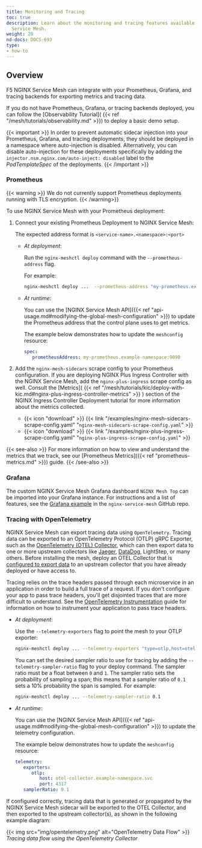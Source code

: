 ```yaml
---
title: Monitoring and Tracing
toc: true
description: Learn about the monitoring and tracing features available in F5 NGINX
  Service Mesh.
weight: 20
nd-docs: DOCS-693
type:
- how-to
---
```


## Overview

F5 NGINX Service Mesh can integrate with your Prometheus, Grafana, and tracing backends for exporting metrics and tracing data.

If you do not have Prometheus, Grafana, or tracing backends deployed, you can follow the [Observability Tutorial]( {{< ref "/mesh/tutorials/observability.md" >}}) to deploy a basic demo setup.

{{< important >}}
In order to prevent automatic sidecar injection into your Prometheus, Grafana, and tracing deployments, they should be deployed in a namespace where auto-injection is disabled. Alternatively, you can disable auto-injection for these deployments specifically by adding the `injector.nsm.nginx.com/auto-inject: disabled` label to the *PodTemplateSpec* of the deployments.
{{< /important >}}

### Prometheus

{{< warning >}}
We do not currently support Prometheus deployments running with TLS encryption.
{{< /warning>}}

To use NGINX Service Mesh with your Prometheus deployment:

1. Connect your existing Prometheus Deployment to NGINX Service Mesh:

   The expected address format is `<service-name>.<namespace>:<port>`

   - *At deployment*:

      Run the `nginx-meshctl deploy` command with the `--prometheus-address` flag.

      For example:

      ```bash
      nginx-meshctl deploy ...  --prometheus-address "my-prometheus.example-namespace:9090"
      ```

   - *At runtime*:

      You can use the [NGINX Service Mesh API]({{< ref "api-usage.md#modifying-the-global-mesh-configuration" >}})
      to update the Prometheus address that the control plane uses to get metrics.

      The example below demonstrates how to update the `meshconfig` resource:

      ```yaml
      spec:
         prometheusAddress: my-prometheus.example-namespace:9090
      ```

1. Add the `nginx-mesh-sidecars` scrape config to your Prometheus configuration.
   If you are deploying NGINX Plus Ingress Controller with the NGINX Service Mesh, add the `nginx-plus-ingress` scrape config as well.
   Consult the [Metrics]( {{< ref "/mesh/tutorials/kic/deploy-with-kic.md#nginx-plus-ingress-controller-metrics" >}} ) section of the NGINX Ingress Controller Deployment tutorial for more information about the metrics collected.

   - {{< icon "download" >}} {{< link "/examples/nginx-mesh-sidecars-scrape-config.yaml" "`nginx-mesh-sidecars-scrape-config.yaml`" >}}
   - {{< icon "download" >}} {{< link "/examples/nginx-plus-ingress-scrape-config.yaml" "`nginx-plus-ingress-scrape-config.yaml`" >}}

{{< see-also >}}
For more information on how to view and understand the metrics that we track, see our [Prometheus Metrics]({{< ref "prometheus-metrics.md" >}}) guide.
{{< /see-also >}}

### Grafana
The custom NGINX Service Mesh Grafana dashboard `NGINX Mesh Top` can be imported into your Grafana instance.
For instructions and a list of features, see the [Grafana example](https://github.com/nginxinc/nginx-service-mesh/tree/main/examples/grafana) in the `nginx-service-mesh` GitHub repo.


### Tracing with OpenTelemetry

NGINX Service Mesh can export tracing data using `OpenTelemetry`. Tracing data can be exported to an OpenTelemetry Protocol (OTLP) gRPC Exporter, such as the [OpenTelemetry (OTEL) Collector](https://opentelemetry.io/docs/collector/), which can then export data to one or more upstream collectors like [Jaeger](https://www.jaegertracing.io/), [DataDog](https://docs.datadoghq.com/tracing/), LightStep, or many others. Before installing the mesh, deploy an OTEL Collector that is [configured to export data](https://opentelemetry.io/docs/collector/configuration/#exporters) to an upstream collector that you have already deployed or have access to.

Tracing relies on the trace headers passed through each microservice in an application in order to build a full trace of a request. If you don't configure your app to pass trace headers, you'll get disjointed traces that are more difficult to understand. See the [OpenTelemetry Instrumentation](https://opentelemetry.io/docs/instrumentation/) guide for information on how to instrument your application to pass trace headers.

- *At deployment*:

   Use the `--telemetry-exporters` flag to point the mesh to your OTLP exporter:

   ```bash
   nginx-meshctl deploy ... --telemetry-exporters "type=otlp,host=otel-collector.example-namespace.svc,port=4317"
   ```

   You can set the desired sampler ratio to use for tracing by adding the `--telemetry-sampler-ratio` flag to your deploy command.
   The sampler ratio must be a float between `0` and `1`. The sampler ratio sets the probability of sampling a span; this means that a sampler ratio of `0.1` sets a 10% probability the span is sampled. For example:

   ```bash
   nginx-meshctl deploy ... --telemetry-sampler-ratio 0.1
   ```

- *At runtime*:

   You can use the [NGINX Service Mesh API]({{< ref "api-usage.md#modifying-the-global-mesh-configuration" >}}) to update the telemetry configuration.

   The example below demonstrates how to update the `meshconfig` resource:

   ```yaml
   telemetry:
      exporters:
         otlp:
            host: otel-collector.example-namespace.svc
            port: 4317
      samplerRatio: 0.1
   ```

If configured correctly, tracing data that is generated or propagated by the NGINX Service Mesh sidecar will be exported to the OTEL Collector, and then exported to the upstream collector(s), as shown in the following example diagram:

{{< img src="img/opentelemetry.png" alt="OpenTelemetry Data Flow" >}}
*Tracing data flow using the OpenTelemetry Collector*
